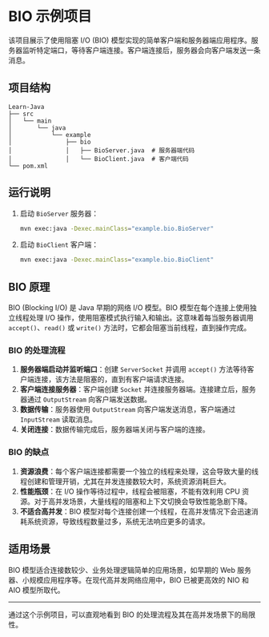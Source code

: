# BIO 示例项目

该项目展示了使用阻塞 I/O (BIO) 模型实现的简单客户端和服务器端应用程序。服务器监听特定端口，等待客户端连接。客户端连接后，服务器会向客户端发送一条消息。

## 项目结构

```
Learn-Java
├── src
│   └── main
│       └── java
│           └── example
│               ├── bio
│               │   ├── BioServer.java  # 服务器端代码
│               │   └── BioClient.java  # 客户端代码
└── pom.xml
```

## 运行说明

1. 启动 `BioServer` 服务器：
   ```bash
   mvn exec:java -Dexec.mainClass="example.bio.BioServer"
   ```

2. 启动 `BioClient` 客户端：
   ```bash
   mvn exec:java -Dexec.mainClass="example.bio.BioClient"
   ```

## BIO 原理

BIO (Blocking I/O) 是 Java 早期的网络 I/O 模型。BIO 模型在每个连接上使用独立线程处理 I/O 操作，使用阻塞模式执行输入和输出。这意味着每当服务器调用 `accept()`、`read()` 或 `write()` 方法时，它都会阻塞当前线程，直到操作完成。

### BIO 的处理流程
1. **服务器端启动并监听端口**：创建 `ServerSocket` 并调用 `accept()` 方法等待客户端连接，该方法是阻塞的，直到有客户端请求连接。
2. **客户端连接服务器**：客户端创建 `Socket` 并连接服务器端。连接建立后，服务器通过 `OutputStream` 向客户端发送数据。
3. **数据传输**：服务器使用 `OutputStream` 向客户端发送消息，客户端通过 `InputStream` 读取消息。
4. **关闭连接**：数据传输完成后，服务器端关闭与客户端的连接。

### BIO 的缺点

1. **资源浪费**：每个客户端连接都需要一个独立的线程来处理，这会导致大量的线程创建和管理开销，尤其在并发连接数较大时，系统资源消耗巨大。
2. **性能瓶颈**：在 I/O 操作等待过程中，线程会被阻塞，不能有效利用 CPU 资源。对于高并发场景，大量线程的阻塞和上下文切换会导致性能急剧下降。
3. **不适合高并发**：BIO 模型对每个连接创建一个线程，在高并发情况下会迅速消耗系统资源，导致线程数量过多，系统无法响应更多的请求。

## 适用场景

BIO 模型适合连接数较少、业务处理逻辑简单的应用场景，如早期的 Web 服务器、小规模应用程序等。在现代高并发网络应用中，BIO 已被更高效的 NIO 和 AIO 模型所取代。

---

通过这个示例项目，可以直观地看到 BIO 的处理流程及其在高并发场景下的局限性。